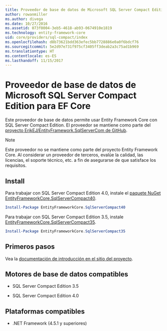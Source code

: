 ```yaml
---
title: Proveedor de base de datos de Microsoft SQL Server Compact Edition - EF Core
author: rowanmiller
ms.author: divega
ms.date: 10/27/2016
ms.assetid: 073f0004-3eb5-4618-ab93-0674910e1819
ms.technology: entity-framework-core
uid: core/providers/sql-compact/index
ms.openlocfilehash: d8b73621bdd363efec5bb7728886e0a0f6bdcf76
ms.sourcegitcommit: 5e2d97e731f975cf3405ff3deab2a3c75ad1b969
ms.translationtype: HT
ms.contentlocale: es-ES
ms.lasthandoff: 11/15/2017
---
```

# <a name="microsoft-sql-server-compact-edition-ef-core-database-provider"></a>Proveedor de base de datos de Microsoft SQL Server Compact Edition para EF Core

Este proveedor de base de datos permite usar Entity Framework Core con SQL Server Compact Edition. El proveedor se mantiene como parte del [proyecto ErikEJ/EntityFramework.SqlServerCom de GitHub](https://github.com/ErikEJ/EntityFramework.SqlServerCompact).

> [!NOTE]  
> Este proveedor no se mantiene como parte del proyecto Entity Framework Core. Al considerar un proveedor de terceros, evalúe la calidad, las licencias, el soporte técnico, etc. a fin de asegurarse de que satisface los requisitos.

## <a name="install"></a>Install

Para trabajar con SQL Server Compact Edition 4.0, instale el [paquete NuGet EntityFrameworkCore.SqlServerCompact40](https://www.nuget.org/packages/EntityFrameworkCore.SqlServerCompact40).

``` powershell
Install-Package EntityFrameworkCore.SqlServerCompact40
```

Para trabajar con SQL Server Compact Edition 3.5, instale [EntityFrameworkCore.SqlServerCompact35](https://www.nuget.org/packages/EntityFrameworkCore.SqlServerCompact35).

``` powershell
Install-Package EntityFrameworkCore.SqlServerCompact35
```

## <a name="get-started"></a>Primeros pasos

Vea la [documentación de introducción en el sitio del proyecto](https://github.com/ErikEJ/EntityFramework.SqlServerCompact/wiki/Using-EF-Core-with-SQL-Server-Compact-in-Traditional-.NET-Applications).

## <a name="supported-database-engines"></a>Motores de base de datos compatibles

* SQL Server Compact Edition 3.5

* SQL Server Compact Edition 4.0

## <a name="supported-platforms"></a>Plataformas compatibles

* .NET Framework (4.5.1 y superiores)
